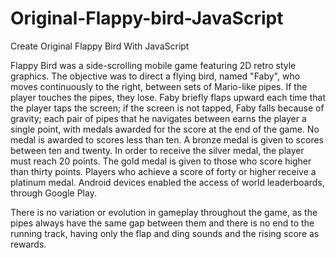 # Original-Flappy-bird-JavaScript
Create Original Flappy Bird With JavaScript

Flappy Bird was a side-scrolling mobile game featuring 2D retro style graphics. The objective was to direct a flying bird, named "Faby", who moves continuously to the right, between sets of Mario-like pipes. If the player touches the pipes, they lose. Faby briefly flaps upward each time that the player taps the screen; if the screen is not tapped, Faby falls because of gravity; each pair of pipes that he navigates between earns the player a single point, with medals awarded for the score at the end of the game. No medal is awarded to scores less than ten. A bronze medal is given to scores between ten and twenty. In order to receive the silver medal, the player must reach 20 points. The gold medal is given to those who score higher than thirty points. Players who achieve a score of forty or higher receive a platinum medal. Android devices enabled the access of world leaderboards, through Google Play.

There is no variation or evolution in gameplay throughout the game, as the pipes always have the same gap between them and there is no end to the running track, having only the flap and ding sounds and the rising score as rewards.

